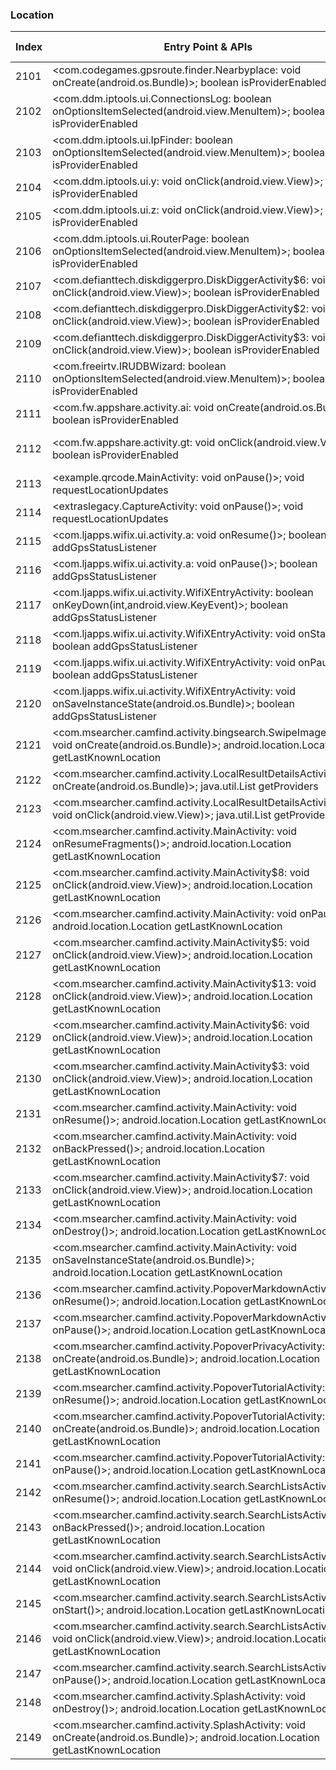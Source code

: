 ### Location
| Index | Entry Point & APIs | Screen shot | Resource id | Label |
| ------------- | ------------- | ------------- |-------------|-------------|
| 2101 | <com.codegames.gpsroute.finder.Nearbyplace: void onCreate(android.os.Bundle)>; boolean isProviderEnabled | ![](D:\COSMOS\output\py\Play_win8\Tools\com.codegames.gpsroute.finder\com.codegames.gpsroute.finder.Nearbyplace.png) |  | |
| 2102 | <com.ddm.iptools.ui.ConnectionsLog: boolean onOptionsItemSelected(android.view.MenuItem)>; boolean isProviderEnabled | ![](D:\COSMOS\output\py\Play_win8\Tools\com.ddm.iptools\com.ddm.iptools.ui.ConnectionsLog.png) |  | |
| 2103 | <com.ddm.iptools.ui.IpFinder: boolean onOptionsItemSelected(android.view.MenuItem)>; boolean isProviderEnabled | ![](D:\COSMOS\output\py\Play_win8\Tools\com.ddm.iptools\com.ddm.iptools.ui.IpFinder.png) |  | |
| 2104 | <com.ddm.iptools.ui.y: void onClick(android.view.View)>; boolean isProviderEnabled | ![](D:\COSMOS\output\py\Play_win8\Tools\com.ddm.iptools\com.ddm.iptools.ui.MainActivity.png) |  | |
| 2105 | <com.ddm.iptools.ui.z: void onClick(android.view.View)>; boolean isProviderEnabled | ![](D:\COSMOS\output\py\Play_win8\Tools\com.ddm.iptools\com.ddm.iptools.ui.MainActivity.png) |  | |
| 2106 | <com.ddm.iptools.ui.RouterPage: boolean onOptionsItemSelected(android.view.MenuItem)>; boolean isProviderEnabled | ![](D:\COSMOS\output\py\Play_win8\Tools\com.ddm.iptools\com.ddm.iptools.ui.RouterPage.png) |  | |
| 2107 | <com.defianttech.diskdiggerpro.DiskDiggerActivity$6: void onClick(android.view.View)>; boolean isProviderEnabled | ![](D:\COSMOS\output\py\Play_win8\Tools\com.defianttech.diskdigger\com.defianttech.diskdiggerpro.DiskDiggerActivity.png) |  | |
| 2108 | <com.defianttech.diskdiggerpro.DiskDiggerActivity$2: void onClick(android.view.View)>; boolean isProviderEnabled | ![](D:\COSMOS\output\py\Play_win8\Tools\com.defianttech.diskdigger\com.defianttech.diskdiggerpro.DiskDiggerActivity.png) |  | |
| 2109 | <com.defianttech.diskdiggerpro.DiskDiggerActivity$3: void onClick(android.view.View)>; boolean isProviderEnabled | ![](D:\COSMOS\output\py\Play_win8\Tools\com.defianttech.diskdigger\com.defianttech.diskdiggerpro.DiskDiggerActivity.png) |  | |
| 2110 | <com.freeirtv.IRUDBWizard: boolean onOptionsItemSelected(android.view.MenuItem)>; boolean isProviderEnabled | ![](D:\COSMOS\output\py\Play_win8\Tools\com.freeirtv\com.freeirtv.IRUDBWizard.png) |  | |
| 2111 | <com.fw.appshare.activity.ai: void onCreate(android.os.Bundle)>; boolean isProviderEnabled | ![](D:\COSMOS\output\py\Play_win8\Tools\com.fw.appshare\com.fw.appshare.activity.ai.png) |  | |
| 2112 | <com.fw.appshare.activity.gt: void onClick(android.view.View)>; boolean isProviderEnabled | ![](D:\COSMOS\output\py\Play_win8\Tools\com.fw.appshare\com.fw.appshare.activity.ShareCloudSettingActivity.png) | {'2131559180': <sensitive_component.SensitiveComponent.SensitiveView object at 0x0000026CFFC0F1D0>} | |
| 2113 | <example.qrcode.MainActivity: void onPause()>; void requestLocationUpdates | ![](D:\COSMOS\output\py\Play_win8\Tools\com.gamma.scan\example.qrcode.MainActivity.png) |  | |
| 2114 | <extraslegacy.CaptureActivity: void onPause()>; void requestLocationUpdates | ![](D:\COSMOS\output\py\Play_win8\Tools\com.gamma.scan\extraslegacy.CaptureActivity.png) |  | |
| 2115 | <com.ljapps.wifix.ui.activity.a: void onResume()>; boolean addGpsStatusListener | ![](D:\COSMOS\output\py\Play_win8\Tools\com.ljapps.wifix.masterkey\com.ljapps.wifix.ui.activity.a.png) |  | |
| 2116 | <com.ljapps.wifix.ui.activity.a: void onPause()>; boolean addGpsStatusListener | ![](D:\COSMOS\output\py\Play_win8\Tools\com.ljapps.wifix.masterkey\com.ljapps.wifix.ui.activity.a.png) |  | |
| 2117 | <com.ljapps.wifix.ui.activity.WifiXEntryActivity: boolean onKeyDown(int,android.view.KeyEvent)>; boolean addGpsStatusListener | ![](D:\COSMOS\output\py\Play_win8\Tools\com.ljapps.wifix.masterkey\com.ljapps.wifix.ui.activity.WifiXEntryActivity.png) |  | |
| 2118 | <com.ljapps.wifix.ui.activity.WifiXEntryActivity: void onStart()>; boolean addGpsStatusListener | ![](D:\COSMOS\output\py\Play_win8\Tools\com.ljapps.wifix.masterkey\com.ljapps.wifix.ui.activity.WifiXEntryActivity.png) |  | |
| 2119 | <com.ljapps.wifix.ui.activity.WifiXEntryActivity: void onPause()>; boolean addGpsStatusListener | ![](D:\COSMOS\output\py\Play_win8\Tools\com.ljapps.wifix.masterkey\com.ljapps.wifix.ui.activity.WifiXEntryActivity.png) |  | |
| 2120 | <com.ljapps.wifix.ui.activity.WifiXEntryActivity: void onSaveInstanceState(android.os.Bundle)>; boolean addGpsStatusListener | ![](D:\COSMOS\output\py\Play_win8\Tools\com.ljapps.wifix.masterkey\com.ljapps.wifix.ui.activity.WifiXEntryActivity.png) |  | |
| 2121 | <com.msearcher.camfind.activity.bingsearch.SwipeImageActivity: void onCreate(android.os.Bundle)>; android.location.Location getLastKnownLocation | ![](D:\COSMOS\output\py\Play_win8\Tools\com.msearcher.camfind\com.msearcher.camfind.activity.bingsearch.SwipeImageActivity.png) |  | |
| 2122 | <com.msearcher.camfind.activity.LocalResultDetailsActivity: void onCreate(android.os.Bundle)>; java.util.List getProviders | ![](D:\COSMOS\output\py\Play_win8\Tools\com.msearcher.camfind\com.msearcher.camfind.activity.LocalResultDetailsActivity.png) |  | |
| 2123 | <com.msearcher.camfind.activity.LocalResultDetailsActivity$2: void onClick(android.view.View)>; java.util.List getProviders | ![](D:\COSMOS\output\py\Play_win8\Tools\com.msearcher.camfind\com.msearcher.camfind.activity.LocalResultDetailsActivity.png) |  | |
| 2124 | <com.msearcher.camfind.activity.MainActivity: void onResumeFragments()>; android.location.Location getLastKnownLocation | ![](D:\COSMOS\output\py\Play_win8\Tools\com.msearcher.camfind\com.msearcher.camfind.activity.MainActivity.png) |  | |
| 2125 | <com.msearcher.camfind.activity.MainActivity$8: void onClick(android.view.View)>; android.location.Location getLastKnownLocation | ![](D:\COSMOS\output\py\Play_win8\Tools\com.msearcher.camfind\com.msearcher.camfind.activity.MainActivity.png) |  | |
| 2126 | <com.msearcher.camfind.activity.MainActivity: void onPause()>; android.location.Location getLastKnownLocation | ![](D:\COSMOS\output\py\Play_win8\Tools\com.msearcher.camfind\com.msearcher.camfind.activity.MainActivity.png) |  | |
| 2127 | <com.msearcher.camfind.activity.MainActivity$5: void onClick(android.view.View)>; android.location.Location getLastKnownLocation | ![](D:\COSMOS\output\py\Play_win8\Tools\com.msearcher.camfind\com.msearcher.camfind.activity.MainActivity.png) |  | |
| 2128 | <com.msearcher.camfind.activity.MainActivity$13: void onClick(android.view.View)>; android.location.Location getLastKnownLocation | ![](D:\COSMOS\output\py\Play_win8\Tools\com.msearcher.camfind\com.msearcher.camfind.activity.MainActivity.png) |  | |
| 2129 | <com.msearcher.camfind.activity.MainActivity$6: void onClick(android.view.View)>; android.location.Location getLastKnownLocation | ![](D:\COSMOS\output\py\Play_win8\Tools\com.msearcher.camfind\com.msearcher.camfind.activity.MainActivity.png) |  | |
| 2130 | <com.msearcher.camfind.activity.MainActivity$3: void onClick(android.view.View)>; android.location.Location getLastKnownLocation | ![](D:\COSMOS\output\py\Play_win8\Tools\com.msearcher.camfind\com.msearcher.camfind.activity.MainActivity.png) | {'2131689562': <sensitive_component.SensitiveComponent.SensitiveView object at 0x0000026CFFBA8C50>} | |
| 2131 | <com.msearcher.camfind.activity.MainActivity: void onResume()>; android.location.Location getLastKnownLocation | ![](D:\COSMOS\output\py\Play_win8\Tools\com.msearcher.camfind\com.msearcher.camfind.activity.MainActivity.png) |  | |
| 2132 | <com.msearcher.camfind.activity.MainActivity: void onBackPressed()>; android.location.Location getLastKnownLocation | ![](D:\COSMOS\output\py\Play_win8\Tools\com.msearcher.camfind\com.msearcher.camfind.activity.MainActivity.png) |  | |
| 2133 | <com.msearcher.camfind.activity.MainActivity$7: void onClick(android.view.View)>; android.location.Location getLastKnownLocation | ![](D:\COSMOS\output\py\Play_win8\Tools\com.msearcher.camfind\com.msearcher.camfind.activity.MainActivity.png) |  | |
| 2134 | <com.msearcher.camfind.activity.MainActivity: void onDestroy()>; android.location.Location getLastKnownLocation | ![](D:\COSMOS\output\py\Play_win8\Tools\com.msearcher.camfind\com.msearcher.camfind.activity.MainActivity.png) |  | |
| 2135 | <com.msearcher.camfind.activity.MainActivity: void onSaveInstanceState(android.os.Bundle)>; android.location.Location getLastKnownLocation | ![](D:\COSMOS\output\py\Play_win8\Tools\com.msearcher.camfind\com.msearcher.camfind.activity.MainActivity.png) |  | |
| 2136 | <com.msearcher.camfind.activity.PopoverMarkdownActivity: void onResume()>; android.location.Location getLastKnownLocation | ![](D:\COSMOS\output\py\Play_win8\Tools\com.msearcher.camfind\com.msearcher.camfind.activity.PopoverMarkdownActivity.png) |  | |
| 2137 | <com.msearcher.camfind.activity.PopoverMarkdownActivity: void onPause()>; android.location.Location getLastKnownLocation | ![](D:\COSMOS\output\py\Play_win8\Tools\com.msearcher.camfind\com.msearcher.camfind.activity.PopoverMarkdownActivity.png) |  | |
| 2138 | <com.msearcher.camfind.activity.PopoverPrivacyActivity: void onCreate(android.os.Bundle)>; android.location.Location getLastKnownLocation | ![](D:\COSMOS\output\py\Play_win8\Tools\com.msearcher.camfind\com.msearcher.camfind.activity.PopoverPrivacyActivity.png) |  | |
| 2139 | <com.msearcher.camfind.activity.PopoverTutorialActivity: void onResume()>; android.location.Location getLastKnownLocation | ![](D:\COSMOS\output\py\Play_win8\Tools\com.msearcher.camfind\com.msearcher.camfind.activity.PopoverTutorialActivity.png) |  | |
| 2140 | <com.msearcher.camfind.activity.PopoverTutorialActivity: void onCreate(android.os.Bundle)>; android.location.Location getLastKnownLocation | ![](D:\COSMOS\output\py\Play_win8\Tools\com.msearcher.camfind\com.msearcher.camfind.activity.PopoverTutorialActivity.png) |  | |
| 2141 | <com.msearcher.camfind.activity.PopoverTutorialActivity: void onPause()>; android.location.Location getLastKnownLocation | ![](D:\COSMOS\output\py\Play_win8\Tools\com.msearcher.camfind\com.msearcher.camfind.activity.PopoverTutorialActivity.png) |  | |
| 2142 | <com.msearcher.camfind.activity.search.SearchListsActivity: void onResume()>; android.location.Location getLastKnownLocation | ![](D:\COSMOS\output\py\Play_win8\Tools\com.msearcher.camfind\com.msearcher.camfind.activity.search.SearchListsActivity.png) |  | |
| 2143 | <com.msearcher.camfind.activity.search.SearchListsActivity: void onBackPressed()>; android.location.Location getLastKnownLocation | ![](D:\COSMOS\output\py\Play_win8\Tools\com.msearcher.camfind\com.msearcher.camfind.activity.search.SearchListsActivity.png) |  | |
| 2144 | <com.msearcher.camfind.activity.search.SearchListsActivity$8: void onClick(android.view.View)>; android.location.Location getLastKnownLocation | ![](D:\COSMOS\output\py\Play_win8\Tools\com.msearcher.camfind\com.msearcher.camfind.activity.search.SearchListsActivity.png) |  | |
| 2145 | <com.msearcher.camfind.activity.search.SearchListsActivity: void onStart()>; android.location.Location getLastKnownLocation | ![](D:\COSMOS\output\py\Play_win8\Tools\com.msearcher.camfind\com.msearcher.camfind.activity.search.SearchListsActivity.png) |  | |
| 2146 | <com.msearcher.camfind.activity.search.SearchListsActivity$9: void onClick(android.view.View)>; android.location.Location getLastKnownLocation | ![](D:\COSMOS\output\py\Play_win8\Tools\com.msearcher.camfind\com.msearcher.camfind.activity.search.SearchListsActivity.png) |  | |
| 2147 | <com.msearcher.camfind.activity.search.SearchListsActivity: void onPause()>; android.location.Location getLastKnownLocation | ![](D:\COSMOS\output\py\Play_win8\Tools\com.msearcher.camfind\com.msearcher.camfind.activity.search.SearchListsActivity.png) |  | |
| 2148 | <com.msearcher.camfind.activity.SplashActivity: void onDestroy()>; android.location.Location getLastKnownLocation | ![](D:\COSMOS\output\py\Play_win8\Tools\com.msearcher.camfind\com.msearcher.camfind.activity.SplashActivity.png) |  | |
| 2149 | <com.msearcher.camfind.activity.SplashActivity: void onCreate(android.os.Bundle)>; android.location.Location getLastKnownLocation | ![](D:\COSMOS\output\py\Play_win8\Tools\com.msearcher.camfind\com.msearcher.camfind.activity.SplashActivity.png) |  | |
